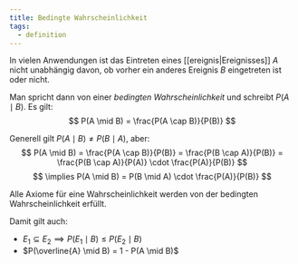 ```yaml
---
title: Bedingte Wahrscheinlichkeit
tags: 
  - definition
---
```


In vielen Anwendungen ist das Eintreten eines [[ereignis|Ereignisses]] $A$ nicht unabhängig davon, ob vorher ein anderes Ereignis $B$ eingetreten ist oder nicht.

Man spricht dann von einer *bedingten Wahrscheinlichkeit* und schreibt $P(A \mid B)$.
Es gilt:
$$
	P(A \mid B) = \frac{P(A \cap B)}{P(B)}
$$

Generell gilt $P(A \mid B) \neq P(B \mid A)$, aber:
$$
	P(A \mid B) = \frac{P(A \cap B)}{P(B)} = \frac{P(B \cap A)}{P(B)} = \frac{P(B \cap A)}{P(A)} \cdot \frac{P(A)}{P(B)}
$$
$$
	\implies P(A \mid B) = P(B \mid A) \cdot \frac{P(A)}{P(B)}
$$

Alle Axiome für eine Wahrscheinlichkeit werden von der bedingten Wahrscheinlichkeit erfüllt.

Damit gilt auch:
- $E_1 \subseteq E_2 \implies P(E_1 \mid B) \leq P(E_2 \mid B)$
- $P(\overline{A} \mid B) = 1 - P(A \mid B)$